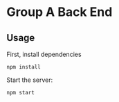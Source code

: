 # Group A Back End

## Usage

First, install dependencies
```
npm install
```

Start the server:
```
npm start
```
